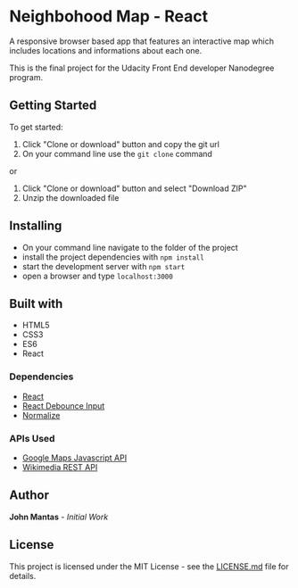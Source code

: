 # Neighbohood Map - React
A responsive browser based app that features an interactive map which includes locations and informations about each one.

This is the final project for the Udacity Front End developer Nanodegree program.

## Getting Started
To get started:

1. Click "Clone or download" button and copy the git url
2. On your command line use the `git clone` command

or

1. Click "Clone or download" button and select "Download ZIP"
2. Unzip the downloaded file

## Installing
* On your command line navigate to the folder of the project
* install the project dependencies with `npm install`
* start the development server with `npm start`
* open a browser and type `localhost:3000`

## Built with
* HTML5
* CSS3
* ES6
* React

### Dependencies
* [React](https://github.com/facebook/react/)
* [React Debounce Input](https://github.com/nkbt/react-debounce-input)
* [Normalize](https://necolas.github.io/normalize.css/)

### APIs Used
* [Google Maps Javascript API](https://developers.google.com/maps/documentation/javascript/tutorial)
* [Wikimedia REST API](https://www.mediawiki.org/wiki/REST_API)

## Author
**John Mantas** - *Initial Work*

## License
This project is licensed under the MIT License - see the [LICENSE.md](LICENSE.md) file for details.